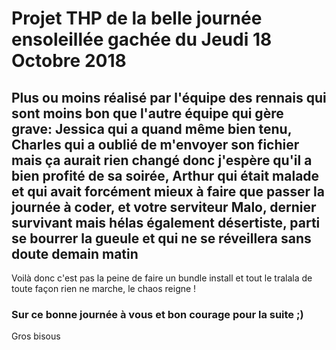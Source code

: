 <h1>Projet THP de la belle journée ensoleillée gachée du Jeudi 18 Octobre 2018</h1>

<h2>Plus ou moins réalisé par l'équipe des rennais qui sont moins bon que l'autre équipe qui gère grave: Jessica qui a quand même bien tenu, Charles qui a oublié de m'envoyer son fichier mais ça aurait rien changé donc j'espère qu'il a bien profité de sa soirée,
Arthur qui était malade et qui avait forcément mieux à faire que passer la journée à coder, et votre serviteur Malo, dernier survivant mais hélas également désertiste, parti se bourrer la gueule et qui ne se réveillera sans doute demain matin</h2>

<p>Voilà donc c'est pas la peine de faire un bundle install et tout le tralala de toute façon rien ne marche, le chaos reigne !</p>

<h3>Sur ce bonne journée à vous et bon courage pour la suite ;)</h3>
<a href'https://www.youtube.com/watch?v=dQw4w9WgXcQ'>Gros bisous</a>
